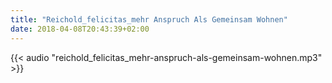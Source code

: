 ```yaml
---
title: "Reichold_felicitas_mehr Anspruch Als Gemeinsam Wohnen"
date: 2018-04-08T20:43:39+02:00
---
```


{{< audio "reichold_felicitas_mehr-anspruch-als-gemeinsam-wohnen.mp3" >}}